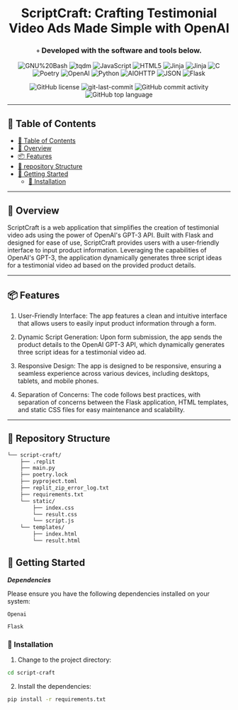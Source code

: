 <div align="center">
<h1 align="center">
<br>ScriptCraft: Crafting Testimonial Video Ads Made Simple with OpenAI</h1>
<h3>◦ Developed with the software and tools below.</h3>
 


<p align="center">
<img src="https://img.shields.io/badge/GNU%20Bash-4EAA25.svg?style=flat-square&logo=GNU-Bash&logoColor=white" alt="GNU%20Bash" />
<img src="https://img.shields.io/badge/tqdm-FFC107.svg?style=flat-square&logo=tqdm&logoColor=black" alt="tqdm" />
<img src="https://img.shields.io/badge/JavaScript-F7DF1E.svg?style=flat-square&logo=JavaScript&logoColor=black" alt="JavaScript" />
<img src="https://img.shields.io/badge/HTML5-E34F26.svg?style=flat-square&logo=HTML5&logoColor=white" alt="HTML5" />
<img src="https://img.shields.io/badge/Jinja-B41717.svg?style=flat-square&logo=Jinja&logoColor=white" alt="Jinja" />
<img src="https://img.shields.io/badge/Jinja-B41717.svg?style=flat-square&logo=Jinja&logoColor=white" alt="Jinja" />
<img src="https://img.shields.io/badge/C-A8B9CC.svg?style=flat-square&logo=C&logoColor=black" alt="C" />

<img src="https://img.shields.io/badge/Poetry-60A5FA.svg?style=flat-square&logo=Poetry&logoColor=white" alt="Poetry" />
<img src="https://img.shields.io/badge/OpenAI-412991.svg?style=flat-square&logo=OpenAI&logoColor=white" alt="OpenAI" />
<img src="https://img.shields.io/badge/Python-3776AB.svg?style=flat-square&logo=Python&logoColor=white" alt="Python" />
<img src="https://img.shields.io/badge/AIOHTTP-2C5BB4.svg?style=flat-square&logo=AIOHTTP&logoColor=white" alt="AIOHTTP" />
<img src="https://img.shields.io/badge/JSON-000000.svg?style=flat-square&logo=JSON&logoColor=white" alt="JSON" />
<img src="https://img.shields.io/badge/Flask-000000.svg?style=flat-square&logo=Flask&logoColor=white" alt="Flask" />
</p>
<img src="https://img.shields.io/github/license/jancarloonce/script-craft?style=flat-square&color=5D6D7E" alt="GitHub license" />
<img src="https://img.shields.io/github/last-commit/jancarloonce/script-craft?style=flat-square&color=5D6D7E" alt="git-last-commit" />
<img src="https://img.shields.io/github/commit-activity/m/jancarloonce/script-craft?style=flat-square&color=5D6D7E" alt="GitHub commit activity" />
<img src="https://img.shields.io/github/languages/top/jancarloonce/script-craft?style=flat-square&color=5D6D7E" alt="GitHub top language" />
</div>

---

## 📖 Table of Contents
- [📖 Table of Contents](#-table-of-contents)
- [📍 Overview](#-overview)
- [📦 Features](#-features)
- [📂 repository Structure](#-repository-structure)
- [🚀 Getting Started](#-getting-started)
    - [🔧 Installation](#-installation)



---


## 📍 Overview

ScriptCraft is a web application that simplifies the creation of testimonial video ads using the power of OpenAI's GPT-3 API. Built with Flask and designed for ease of use, ScriptCraft provides users with a user-friendly interface to input product information. Leveraging the capabilities of OpenAI's GPT-3, the application dynamically generates three script ideas for a testimonial video ad based on the provided product details.

---

## 📦 Features

1. User-Friendly Interface: The app features a clean and intuitive interface that allows users to easily input product information through a form.

2. Dynamic Script Generation: Upon form submission, the app sends the product details to the OpenAI GPT-3 API, which dynamically generates three script ideas for a testimonial video ad.

3. Responsive Design: The app is designed to be responsive, ensuring a seamless experience across various devices, including desktops, tablets, and mobile phones.

4. Separation of Concerns: The code follows best practices, with separation of concerns between the Flask application, HTML templates, and static CSS files for easy maintenance and scalability.

---


## 📂 Repository Structure

```sh
└── script-craft/
    ├── .replit
    ├── main.py
    ├── poetry.lock
    ├── pyproject.toml
    ├── replit_zip_error_log.txt
    ├── requirements.txt
    └── static/
        ├── index.css
        └── result.css
        └── script.js
    └── templates/
        ├── index.html
        └── result.html

```


## 🚀 Getting Started

***Dependencies***

Please ensure you have the following dependencies installed on your system:

`Openai`

`Flask`

### 🔧 Installation

1. Change to the project directory:
```sh
cd script-craft
```

2. Install the dependencies:
```sh
pip install -r requirements.txt
```


